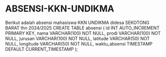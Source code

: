 # ABSENSI-KKN-UNDIKMA
Berikut adalah absensi mahasiswa KKN UNDIKMA didesa SEKOTONG BARAT thn 2024/2025
CREATE TABLE absensi (
    id INT AUTO_INCREMENT PRIMARY KEY,
    nama VARCHAR(100) NOT NULL,
    prodi VARCHAR(100) NOT NULL,
    jurusan VARCHAR(100) NOT NULL,
    latitude VARCHAR(50) NOT NULL,
    longitude VARCHAR(50) NOT NULL,
    waktu_absensi TIMESTAMP DEFAULT CURRENT_TIMESTAMP
);

